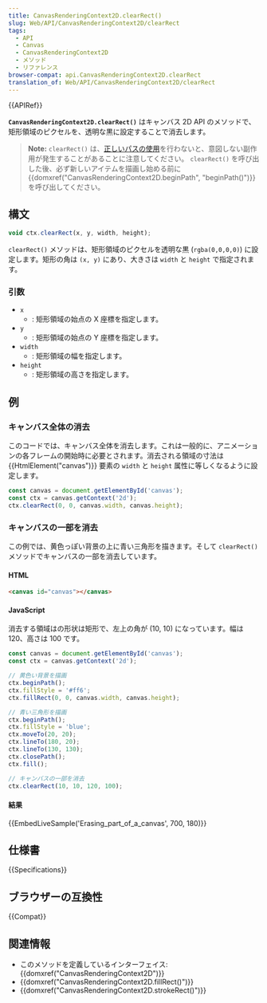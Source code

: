 ```yaml
---
title: CanvasRenderingContext2D.clearRect()
slug: Web/API/CanvasRenderingContext2D/clearRect
tags:
  - API
  - Canvas
  - CanvasRenderingContext2D
  - メソッド
  - リファレンス
browser-compat: api.CanvasRenderingContext2D.clearRect
translation_of: Web/API/CanvasRenderingContext2D/clearRect
---
```

{{APIRef}}

**`CanvasRenderingContext2D.clearRect()`** はキャンバス 2D API のメソッドで、矩形領域のピクセルを、透明な黒に設定することで消去します。

> **Note:** `clearRect()` は、[正しいパスの使用](/ja/docs/Web/API/Canvas_API/Tutorial/Drawing_shapes#drawing_paths)を行わないと、意図しない副作用が発生することがあることに注意してください。 `clearRect()` を呼び出した後、必ず新しいアイテムを描画し始める前に {{domxref("CanvasRenderingContext2D.beginPath", "beginPath()")}} を呼び出してください。

## 構文

```js
void ctx.clearRect(x, y, width, height);
```

`clearRect()` メソッドは、矩形領域のピクセルを透明な黒 (`rgba(0,0,0,0)`) に設定します。矩形の角は `(x, y)` にあり、大きさは `width` と `height` で指定されます。

### 引数

- `x`
  - : 矩形領域の始点の X 座標を指定します。
- `y`
  - : 矩形領域の始点の Y 座標を指定します。
- `width`
  - : 矩形領域の幅を指定します。
- `height`
  - : 矩形領域の高さを指定します。

## 例

### キャンバス全体の消去

このコードでは、キャンバス全体を消去します。これは一般的に、アニメーションの各フレームの開始時に必要とされます。消去される領域の寸法は {{HtmlElement("canvas")}} 要素の `width` と `height` 属性に等しくなるように設定します。

```js
const canvas = document.getElementById('canvas');
const ctx = canvas.getContext('2d');
ctx.clearRect(0, 0, canvas.width, canvas.height);
```

### キャンバスの一部を消去

この例では、黄色っぽい背景の上に青い三角形を描きます。そして `clearRect()` メソッドでキャンバスの一部を消去しています。

#### HTML

```html
<canvas id="canvas"></canvas>
```

#### JavaScript

消去する領域はの形状は矩形で、左上の角が (10, 10) になっています。幅は 120、高さは 100 です。

```js
const canvas = document.getElementById('canvas');
const ctx = canvas.getContext('2d');

// 黄色い背景を描画
ctx.beginPath();
ctx.fillStyle = '#ff6';
ctx.fillRect(0, 0, canvas.width, canvas.height);

// 青い三角形を描画
ctx.beginPath();
ctx.fillStyle = 'blue';
ctx.moveTo(20, 20);
ctx.lineTo(180, 20);
ctx.lineTo(130, 130);
ctx.closePath();
ctx.fill();

// キャンバスの一部を消去
ctx.clearRect(10, 10, 120, 100);
```

#### 結果

{{EmbedLiveSample('Erasing_part_of_a_canvas', 700, 180)}}

## 仕様書

{{Specifications}}

## ブラウザーの互換性

{{Compat}}

## 関連情報

- このメソッドを定義しているインターフェイス: {{domxref("CanvasRenderingContext2D")}}
- {{domxref("CanvasRenderingContext2D.fillRect()")}}
- {{domxref("CanvasRenderingContext2D.strokeRect()")}}
